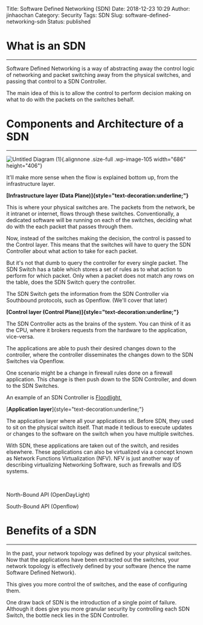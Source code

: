 Title: Software Defined Networking (SDN)
Date: 2018-12-23 10:29
Author: jinhaochan
Category: Security
Tags: SDN
Slug: software-defined-networking-sdn
Status: published

What is an SDN
==============

------------------------------------------------------------------------

Software Defined Networking is a way of abstracting away the control logic of networking and packet switching away from the physical switches, and passing that control to a SDN Controller.

The main idea of this is to allow the control to perform decision making on what to do with the packets on the switches behalf.

Components and Architecture of a SDN
====================================

------------------------------------------------------------------------

![Untitled Diagram (1)](https://chanjinhao.files.wordpress.com/2018/11/untitled-diagram-1.png){.alignnone .size-full .wp-image-105 width="686" height="406"}

It'll make more sense when the flow is explained bottom up, from the infrastructure layer.

**[Infrastructure layer (Data Plane)]{style="text-decoration:underline;"}**

This is where your physical switches are. The packets from the network, be it intranet or internet, flows through these switches. Conventionally, a dedicated software will be running on each of the switches, deciding what do with the each packet that passes through them.

Now, instead of the switches making the decision, the control is passed to the Control layer. This means that the switches will have to query the SDN Controller about what action to take for each packet.

But it's not that dumb to query the controller for every single packet. The SDN Switch has a table which stores a set of rules as to what action to perform for which packet. Only when a packet does not match any rows on the table, does the SDN Switch query the controller.

The SDN Switch gets the information from the SDN Controller via Southbound protocols, such as Openflow. (We'll cover that later)

**[Control layer (Control Plane)]{style="text-decoration:underline;"}**

The SDN Controller acts as the brains of the system. You can think of it as the CPU, where it brokers requests from the hardware to the application, vice-versa.

The applications are able to push their desired changes down to the controller, where the controller disseminates the changes down to the SDN Switches via Openflow.

One scenario might be a change in firewall rules done on a firewall application. This change is then push down to the SDN Controller, and down to the SDN Switches.

An example of an SDN Controller is [Floodlight ](https://github.com/floodlight/floodlight)

[**Application layer**]{style="text-decoration:underline;"}

The application layer where all your applications sit. Before SDN, they used to sit on the physical switch itself. That made it tedious to execute updates or changes to the software on the switch when you have multiple switches.

With SDN, these applications are taken out of the switch, and resides elsewhere. These applications can also be virtualized via a concept known as Network Functions Virtualization (NFV). NFV is just another way of describing virtualizing Networking Software, such as firewalls and IDS systems.

 

North-Bound API (OpenDayLight)

South-Bound API (Openflow)

Benefits of a SDN
=================

------------------------------------------------------------------------

In the past, your network topology was defined by your physical switches. Now that the applications have been extracted out the switches, your network topology is effectively defined by your software (hence the name Software Defined Network).

This gives you more control the of switches, and the ease of configuring them.

One draw back of SDN is the introduction of a single point of failure. Although it does give you more granular security by controlling each SDN Switch, the bottle neck lies in the SDN Controller.
